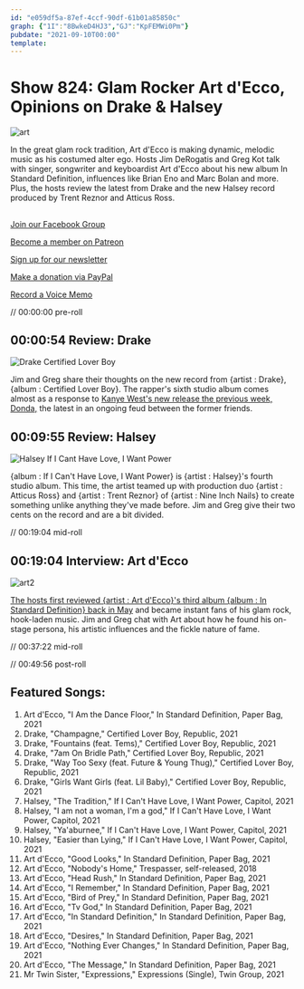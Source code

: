 ```yaml
---
id: "e059df5a-87ef-4ccf-90df-61b01a85850c"
graph: {"1I":"8BwkeD4HJ3","GJ":"KpFEMWi0Pm"}
pubdate: "2021-09-10T00:00"
template: 
---
```






# Show 824: Glam Rocker Art d'Ecco, Opinions on Drake & Halsey

![art](https://static.soundopinions.org/images/2021/art.jpeg)

In the great glam rock tradition, Art d'Ecco is making dynamic, melodic music as his costumed alter ego. Hosts Jim DeRogatis and Greg Kot talk with singer, songwriter and keyboardist Art d'Ecco about his new album In Standard Definition, influences like Brian Eno and Marc Bolan and more. Plus, the hosts review the latest from Drake and the new Halsey record produced by Trent Reznor and Atticus Ross. 



## 

[Join our Facebook Group](https://bit.ly/3sivr9T)

[Become a member on Patreon](https://bit.ly/3slWZvc)

[Sign up for our newsletter](https://bit.ly/3eEvRnG)

[Make a donation via PayPal](https://bit.ly/3dmt9lU)

[Record a Voice Memo](https://bit.ly/2RyD5Ah)

// 00:00:00 pre-roll



## 00:00:54 Review: Drake

![Drake Certified Lover Boy](https://static.soundopinions.org/assets/824/1I4.jpg)

Jim and Greg share their thoughts on the new record from {artist : Drake}, {album : Certified Lover Boy}. The rapper's sixth studio album comes almost as a response to [Kanye West's new release the previous week, Donda,](https://soundopinions.org/show/823#donda-kanye-west) the latest in an ongoing feud between the former friends.



## 00:09:55 Review: Halsey

![Halsey If I Cant Have Love, I Want Power](https://static.soundopinions.org/assets/824/GJ2.jpg)

{album : If I Can't Have Love, I Want Power} is {artist : Halsey}'s fourth studio album. This time, the artist teamed up with production duo {artist : Atticus Ross} and {artist : Trent Reznor} of {artist : Nine Inch Nails} to create something unlike anything they've made before. Jim and Greg give their two cents on the record and are a bit divided.

// 00:19:04 mid-roll



## 00:19:04 Interview: Art d'Ecco

![art2](https://static.soundopinions.org/images/2021/press-photo-5.jpeg)

[The hosts first reviewed {artist : Art d'Ecco}'s third album {album : In Standard Definition} back in May](https://soundopinions.org/show/806#in-standard-definition-art-d-ecco) and became instant fans of his glam rock, hook-laden music. Jim and Greg chat with Art about how he found his on-stage persona, his artistic influences and the fickle nature of fame.

// 00:37:22 mid-roll

// 00:49:56 post-roll



## Featured Songs:

1. Art d'Ecco, "I Am the Dance Floor," In Standard Definition, Paper Bag, 2021
2. Drake, "Champagne," Certified Lover Boy, Republic, 2021
3. Drake, "Fountains (feat. Tems)," Certified Lover Boy, Republic, 2021
4. Drake, "7am On Bridle Path," Certified Lover Boy, Republic, 2021
5. Drake, "Way Too Sexy (feat. Future & Young Thug)," Certified Lover Boy, Republic, 2021
6. Drake, "Girls Want Girls (feat. Lil Baby)," Certified Lover Boy, Republic, 2021
7. Halsey, "The Tradition," If I Can't Have Love, I Want Power, Capitol, 2021
8. Halsey, "I am not a woman, I'm a god," If I Can't Have Love, I Want Power, Capitol, 2021
9. Halsey, "Ya'aburnee," If I Can't Have Love, I Want Power, Capitol, 2021
10. Halsey, "Easier than Lying," If I Can't Have Love, I Want Power, Capitol, 2021
11. Art d'Ecco, "Good Looks," In Standard Definition, Paper Bag, 2021
12. Art d'Ecco, "Nobody's Home," Trespasser, self-released, 2018
13. Art d'Ecco, "Head Rush," In Standard Definition, Paper Bag, 2021
14. Art d'Ecco, "I Remember," In Standard Definition, Paper Bag, 2021
15. Art d'Ecco, "Bird of Prey," In Standard Definition, Paper Bag, 2021
16. Art d'Ecco, "Tv God," In Standard Definition, Paper Bag, 2021
17. Art d'Ecco, "In Standard Definition," In Standard Definition, Paper Bag, 2021
18. Art d'Ecco, "Desires," In Standard Definition, Paper Bag, 2021
19. Art d'Ecco, "Nothing Ever Changes," In Standard Definition, Paper Bag, 2021
20. Art d'Ecco, "The Message," In Standard Definition, Paper Bag, 2021
21. Mr Twin Sister, "Expressions," Expressions (Single), Twin Group, 2021
